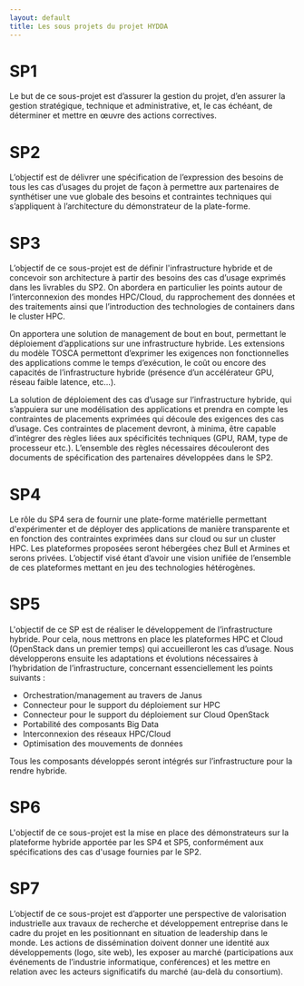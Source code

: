```yaml
---
layout: default
title: Les sous projets du projet HYDDA
---
```


# SP1
Le but de ce sous-projet est d’assurer la gestion du projet, d’en assurer la gestion stratégique, technique et administrative, et, le cas échéant, de déterminer et mettre en œuvre des actions correctives. ​
​​
# SP2
L’objectif est de délivrer une spécification de l’expression des besoins de tous les cas d’usages du projet de façon à permettre aux partenaires de synthétiser une vue globale des besoins et contraintes techniques qui s’appliquent à l’architecture du démonstrateur de la plate-forme. ​
# SP3
L’objectif de ce sous-projet est de définir l'infrastructure hybride et de concevoir son architecture à partir des besoins des cas d’usage exprimés dans les livrables du SP2.  ​On abordera en particulier les points autour de l’interconnexion des mondes HPC/Cloud, du rapprochement des données et des traitements ainsi que l’introduction des technologies de containers dans le cluster HPC.
 
On apportera une solution de management de bout en bout, permettant le déploiement d’applications sur une infrastructure hybride. Les extensions du modèle TOSCA permettont d’exprimer les exigences non fonctionnelles des applications comme le temps d’exécution, le coût ou encore des capacités de l’infrastructure hybride (présence d’un accélérateur GPU, réseau faible latence, etc…). 
 
La solution de déploiement des cas d’usage sur l’infrastructure hybride, qui s’appuiera sur une modélisation des applications et prendra en compte les contraintes de placements exprimées qui découle des exigences des cas d’usage. Ces contraintes de placement devront, à minima, être capable d’intégrer des règles liées aux spécificités techniques (GPU, RAM, type de processeur etc.). L’ensemble des règles nécessaires découleront des documents de spécification des partenaires développées dans le SP2. 
​
# SP4
Le rôle du SP4 sera de fournir une plate-forme matérielle permettant d'expérimenter et de déployer des applications de manière transparente et en fonction des contraintes exprimées dans sur cloud ou sur un cluster HPC.  Les plateformes proposées seront hébergées chez Bull et Armines et serons privées.  L’objectif visé étant d’avoir une vision unifiée de l’ensemble de ces plateformes mettant en jeu des technologies hétérogènes.​ 
​
# SP5
L'objectif de ce SP est de réaliser le développement de l’infrastructure hybride.
Pour cela, nous mettrons en place les plateformes HPC et Cloud (OpenStack dans un premier temps) qui accueilleront les cas d’usage.
Nous développerons ensuite les adaptations et évolutions nécessaires à l’hybridation de l’infrastructure, concernant essenciellement les points suivants :
* Orchestration/management au travers de Janus
* Connecteur pour le support du déploiement sur HPC
* Connecteur pour le support du déploiement sur Cloud OpenStack
* Portabilité des composants Big Data
* Interconnexion des réseaux HPC/Cloud
* Optimisation des mouvements de données

Tous les composants développés seront intégrés sur l’infrastructure pour la rendre hybride.​​
# SP6
L'objectif de ce sous-projet est la mise en place des démonstrateurs sur la plateforme hybride apportée par les SP4 et SP5, conformément aux spécifications des cas d'usage fournies par le SP2. 
# SP7
L’objectif de ce sous-projet est d’apporter une perspective de valorisation industrielle aux travaux de recherche et développement entreprise dans le cadre du projet en les positionnant en situation de leadership dans le monde. Les actions de dissémination doivent donner une identité aux développements (logo, site web), les exposer au marché (participations aux événements de l’industrie informatique, conférences) et les mettre en relation avec les acteurs significatifs du marché (au-delà du consortium).
